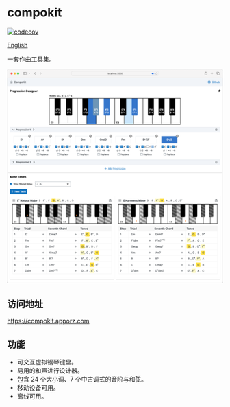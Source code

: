 # compokit

[![codecov](https://codecov.io/gh/micooz/compokit/graph/badge.svg?token=X2BKRIK6WU)](https://codecov.io/gh/micooz/compokit)

[English](./README.md)

一套作曲工具集。

![screenshot](./screenshot.png)

## 访问地址

https://compokit.apporz.com

## 功能

- 可交互虚拟钢琴键盘。
- 易用的和声进行设计器。
- 包含 24 个大小调、7 个中古调式的音阶与和弦。
- 移动设备可用。
- 离线可用。
